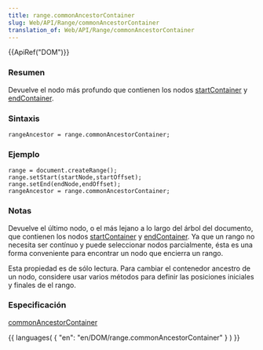 ```yaml
---
title: range.commonAncestorContainer
slug: Web/API/Range/commonAncestorContainer
translation_of: Web/API/Range/commonAncestorContainer
---
```

{{ApiRef("DOM")}}

### Resumen

Devuelve el nodo más profundo que contienen los nodos [startContainer](es/DOM/range.startContainer) y [endContainer](es/DOM/range.endContainer).

### Sintaxis

    rangeAncestor = range.commonAncestorContainer;

### Ejemplo

    range = document.createRange();
    range.setStart(startNode,startOffset);
    range.setEnd(endNode,endOffset);
    rangeAncestor = range.commonAncestorContainer;

### Notas

Devuelve el último nodo, o el más lejano a lo largo del árbol del documento, que contienen los nodos [startContainer](es/DOM/range.startContainer) y [endContainer](es/DOM/range.endContainer). Ya que un rango no necesita ser contínuo y puede seleccionar nodos parcialmente, ésta es una forma conveniente para encontrar un nodo que encierra un rango.

Esta propiedad es de sólo lectura. Para cambiar el contenedor ancestro de un nodo, considere usar varios métodos para definir las posiciones iniciales y finales de el rango.

### Especificación

[commonAncestorContainer](http://www.w3.org/TR/DOM-Level-2-Traversal-Range/ranges.html#Level-2-Range-attr-commonParent)

{{ languages( { "en": "en/DOM/range.commonAncestorContainer" } ) }}
